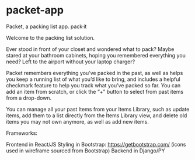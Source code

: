 # packet-app
Packet, a packing list app.
pack·it

Welcome to the packing list solution.

Ever stood in front of your closet and wondered what to pack? Maybe stared at your bathroom cabinets, hoping you remembered everything you need? Left to the airport without your laptop charger?

Packet remembers everything you’ve packed in the past, as well as helps you keep a running list of what you’d like to bring, and includes a helpful checkmark feature to help you track what you’ve packed so far. You can add an item from scratch, or click the “+” button to select from past items from a drop-down. 

You can manage all your past Items from your Items Library, such as update items, add them to a list directly from the Items Library view, and delete old items you may not own anymore, as well as add new items.

Frameworks:

Frontend in React/JS
Styling in Bootstrap: https://getbootstrap.com/ (icons used in wireframe sourced from Bootstrap)
Backend in Django/PY
